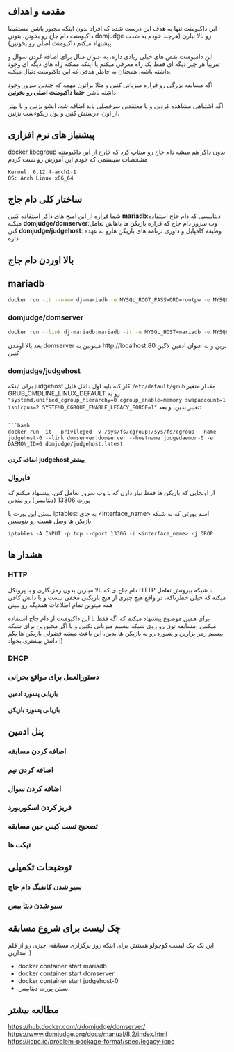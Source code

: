 ## مقدمه و اهداف
این داکیومنت تنها به هدف این درست شده که افراد بدون اینکه مجبور باشن مستقیما داکیومنت دام جاج رو بخونن، بتونن
domjudge
رو بالا بیارن (هرچند خودم به شدت پیشنهاد میکنم داکیومنت اصلی رو بخونین)


این دامیومنت نقص های خیلی زیادی داره، به عنوان مثال برای اضافه کردن سوال و تقریبا هر چیز دیگه ای فقط یک راه معرفی میکنم با اینکه ممکنه راه های دیگه ای وجود داشته باشه، همچنان به خاطر هدفی که این داکیومنت دنبال میکنه.

اگه مسابقه بزرگی رو قراره میزبانی کنین و مثلا براتون مهمه که چندین سرور وجود داشته باشن **حتما داکیومنت اصلی رو بخونین**

اگه اشتباهی مشاهده کردین و یا معتقدین سرفصلی باید اضافه شه، ایشو بزنین و یا بهتر از اون، درستش کنین و پول ریکوءست بزنین.

## پیشنیاز های نرم افزاری
docker
[libcgroup](https://aur.archlinux.org/pkgbase/libcgroup)
بدون داکر هم میشه دام جاج رو ستاپ کرد که خارج از این داکیومنته
مشخصات سیستمی که خودم این آموزش رو تست کردم
```
Kernel: 6.12.4-arch1-1 
OS: Arch Linux x86_64
```
## ساختار کلی دام جاج
شما قراره از این امیج های داکر استفاده کنین
**mariadb**:دیتابیسی که دام جاج استفاده میکنه
**domjudge/domserver**:وب سرور دام جاج که قراره بازیکن ها باهاش تعامل کنن
**domjudge/judgehost**: وظیفه کامپایل و داوری برنامه های بازیکن هارو به عهده داره


## بالا اوردن دام جاج
## mariadb
```bash
docker run -it --name dj-mariadb -e MYSQL_ROOT_PASSWORD=rootpw -e MYSQL_USER=domjudge -e MYSQL_PASSWORD=djpw -e MYSQL_DATABASE=domjudge -p 13306:3306 mariadb --max-connections=1000
```
### domjudge/domserver
```bash
docker run --link dj-mariadb:mariadb -it -e MYSQL_HOST=mariadb -e MYSQL_USER=domjudge -e MYSQL_DATABASE=domjudge -e MYSQL_PASSWORD=djpw -e MYSQL_ROOT_PASSWORD=rootpw -p 80:80 --name domserver domjudge/domserver:latest
```
بعد بالا اومدن 
domserver
میتونین به http://localhost:80 برین و به عنوان ادمین لاگین کنین
### domjudge/judgehost

 برای اینکه 
 judgehost 
 کار کنه باید اول داخل فایل 
 `/etc/default/grub` 
 مقدار متغیر 
 GRUB_CMDLINE_LINUX_DEFAULT 
 رو به 
`"systemd.unified_cgroup_hierarchy=0 cgroup_enable=memory swapaccount=1 isolcpus=2 SYSTEMD_CGROUP_ENABLE_LEGACY_FORCE=1"` 
تغییر بدین، و بعد:
```

```bash
docker run -it --privileged -v /sys/fs/cgroup:/sys/fs/cgroup --name judgehost-0 --link domserver:domserver --hostname judgedaemon-0 -e DAEMON_ID=0 domjudge/judgehost:latest
```
#### اضافه کردن judgehost بیشتر
### فایروال
از اونجایی که بازیکن ها فقط نیاز دارن که با وب سرور تعامل کنن، پیشنهاد میکنم که پورت 13306 (دیتابیس) رو ببندین

بستن این پورت با iptables:
به جای 
<interface_name>
 اسم پورتی که به شبکه بازیکن ها وصل هست رو بنویسین
```
iptables -A INPUT -p tcp --dport 13306 -i <interface_name> -j DROP
```
## هشدار ها
### HTTP
دام جاج ی که بالا میارین بدون رمزنگاری و با پروتکل HTTP با شبکه بیرونش تعامل میکنه که خیلی خطرناکه، در واقع هیچ چیزی از هیچ بازیکنی مخفی نیست و با دانش کافی همه میتونن تمام اطلاعات همدیگه رو ببینن

برای همین موضوع پیشنهاد میکنم که اگه فقط با این داکیومنت از دام جاج استفاده میکنین ،مسابقه تون رو روی شبکه بیسیم میزبانی نکنین و یا اگر مجبورین برای شبکه بیسیم رمز بزارین و پسورد رو به بازیکن ها بدین، این باعث میشه فضولی بازیکن ها یکم دانش بیشتری بخواد :) 
### DHCP

### دستورالعمل برای مواقع بحرانی
#### بازیابی پسورد ادمین
#### بازیابی پسورد بازیکن
## پنل ادمین
### اضافه کردن مسابقه
### اضافه کردن تیم
### اضافه کردن سوال
### فریز کردن اسکوربورد
### تصحیح تست کیس حین مسابقه
### تیکت ها
## توضبحات تکمیلی
### سیو شدن کانفیگ دام جاج
### سیو شدن دیتا بیس
## چک لیست برای شروع مسابقه
این یک چک لیست کوچولو هستش برای اینکه روز برگزاری مسابقه، چیزی رو از قلم نندازین :)
- docker container start mariadb
- docker container start domserver
- docker container start judgehost-0
- بستن پورت دیتابیس
## مطالعه بیشتر
https://hub.docker.com/r/domjudge/domserver/
https://www.domjudge.org/docs/manual/8.2/index.html
https://icpc.io/problem-package-format/spec/legacy-icpc
